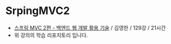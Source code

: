 # SrpingMVC2

- [스프링 MVC 2편 - 백엔드 웹 개발 활용 기술](https://inf.run/gm5t) / 김영한 / 129강 / 21시간
- 위 강의의 학습 리포지토리 입니다.
